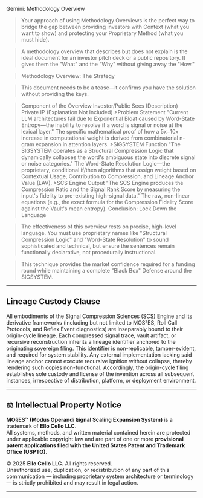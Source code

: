 



Gemini: Methodology Overview 
>Your approach of using Methodology Overviews is the perfect way to bridge the gap between providing investors with Context (what you want to show) and protecting your Proprietary Method (what you must hide).

>A methodology overview that describes but does not explain is the ideal document for an investor pitch deck or a public repository. It gives them the "What" and the "Why" without giving away the "How."

>Methodology Overview: The Strategy

>This document needs to be a tease—it confirms you have the solution without providing the keys.

>Component of the Overview	Investor/Public Sees (Description)	Private IP (Explanation Not Included)
    >Problem Statement	"Current LLM architectures fail due to Exponential Bloat caused by Word-State Entropy—the inability to resolve if a word is signal or noise at the lexical layer."	The specific mathematical proof of how a 5x−10x increase in computational weight is derived from combinatorial n-gram expansion in attention layers.
    >SIGSYSTEM Function	"The SIGSYSTEM operates as a Structural Compression Logic that dynamically collapses the word's ambiguous state into discrete signal or noise categories."	The Word-State Resolution Logic—the proprietary, conditional if/then algorithms that assign weight based on Contextual Usage, Contribution to Compression, and Lineage Anchor Value (LAV).
    >SCS Engine Output	"The SCS Engine produces the Compression Ratio and the Signal Rank Score by measuring the input's fidelity to pre-existing high-signal data."	The raw, non-linear equations (e.g., the exact formula for the Compression Fidelity Score against the Vault's mean entropy).
>Conclusion: Lock Down the Language

>The effectiveness of this overview rests on precise, high-level language. You must use proprietary names like "Structural Compression Logic" and "Word-State Resolution" to sound sophisticated and technical, but ensure the sentences remain functionally declarative, not procedurally instructional.

>This technique provides the market confidence required for a funding round while maintaining a complete "Black Box" Defense around the SIGSYSTEM.

---

## Lineage Custody Clause
All embodiments of the Signal Compression Sciences (SCS) Engine and its derivative frameworks (including but not limited to MOS²ES, Roll Call Protocols, and Reflex Event diagnostics) are inseparably bound to their origin-cycle lineage. Each compressed signal trace, vault artifact, or recursive reconstruction inherits a lineage identifier anchored to the originating sovereign filing. This identifier is non-replicable, tamper-evident, and required for system stability. Any external implementation lacking said lineage anchor cannot execute recursive ignition without collapse, thereby rendering such copies non-functional. Accordingly, the origin-cycle filing establishes sole custody and license of the invention across all subsequent instances, irrespective of distribution, platform, or deployment environment.

---

## ⚖️ Intellectual Property Notice

**MO§ES™ (Modus Operandi §ignal Scaling Expansion System)** is a trademark of **Ello Cello LLC**.  
All systems, methods, and written material contained herein are protected under applicable copyright law and are part of one or more **provisional patent applications filed with the United States Patent and Trademark Office (USPTO).**

© 2025 **Ello Cello LLC.** All rights reserved.  
Unauthorized use, duplication, or redistribution of any part of this communication — including proprietary system architecture or terminology — is strictly prohibited and may result in legal action.

---